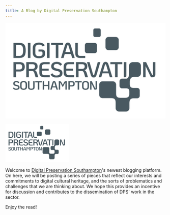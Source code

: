 ```yaml
---
title: A Blog by Digital Preservation Southampton
---
```


![logo](assets/dps-logo.png)

<img src="assets/dps-logo.png" alt="logo" width="200" align=center/>

Welcome to [Digital Preservation Southampton](https://www.southampton.ac.uk/research/institutes-centres/digital-preservation-southampton)'s newest blogging platform. On here, we will be posting a series of pieces that reflect our interests and commitments to digital cultural heritage, and the sorts of problematics and challenges that we are thinking about. We hope this provides an incentive for discussion and contributes to the dissemination of DPS' work in the sector.

Enjoy the read!

